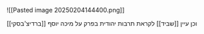 ![[Pasted image 20250204144400.png]]


וכן עיין [[שביד]] לקראת תרבות יהודית בפרק על מיכה יוסף [[ברדיצ'בסקי]]